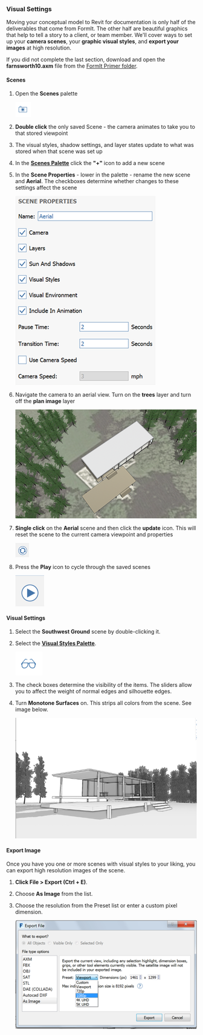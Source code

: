 ### Visual Settings
Moving your conceptual model to Revit for documentation is only half of the deliverables that come from FormIt. The other half are beautiful graphics that help to tell a story to a client, or team member. We'll cover ways to set up your **camera scenes**, your **graphic visual styles**, and **export your images** at high resolution.

If you did not complete the last section, download and open the **farnsworth10.axm** file from the [FormIt Primer folder](https://autodesk.app.box.com/s/thavswirrbflit27rbqzl26ljj7fu1uv/1/9025446442).

#### Scenes

1. Open the **Scenes** palette

    ![](./images/ScenesIcon.png)

2. **Double click** the only saved Scene - the camera animates to take you to that stored viewpoint 

3. The visual styles, shadow settings, and layer states update to what was stored when that scene was set up

2. In the [**Scenes Palette**](../formit-introduction/tool-bars.md) click the **"+"** icon to add a new scene

3. In the **Scene Properties** - lower in the palette - rename the new scene and **Aerial**. The checkboxes determine whether changes to these settings affect the scene

    ![](./images/777d3348-1472-4afb-a617-54bffb9b947f.png)

4. Navigate the camera to an aerial view. Turn on the **trees** layer and turn off the **plan image** layer

    ![](./images/a3529158-1a4a-4fac-a8ee-6f60247bce4d.png)

5. **Single click** on the **Aerial** scene and then click the **update** icon. This will reset the scene to the current camera viewpoint and properties

    ![](./images/a6828bff-7d6e-4cc9-b00c-1db0de96d0b1.png) 

7. Press the **Play** icon to cycle through the saved scenes

    ![](./images/7badfc11-b64f-45d4-b0d3-0433ce8c5b79.png)

#### Visual Settings

1. Select the **Southwest Ground** scene by double-clicking it.

2. Select the [**Visual Styles Palette**](../formit-introduction/tool-bars.md). 

    ![](./images/aa340156-b0de-4132-8b24-98fe2533dbfe.png)

3. The check boxes determine the visibility of the items. The sliders allow you to affect the weight of normal edges and silhouette edges.

4. Turn **Monotone Surfaces** on. This strips all colors from the scene. See image below. 

    ![](./images/74f592a0-e7b3-4168-a6e9-2d1f69453f54.png)


#### Export Image

Once you have you one or more scenes with visual styles to your liking, you can export high resolution images of the scene.

1. **Click File &gt; Export (Ctrl + E)**.

2. Choose **As Image** from the list.

3. Choose the resolution from the Preset list or enter a custom pixel dimension. 

    ![](./images/03b98705-6f53-4856-aea7-a48a906b981f.png)